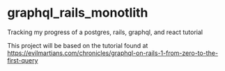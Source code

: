# graphql_rails_monotlith
Tracking my progress of a postgres, rails, graphql, and react tutorial

This project will be based on the tutorial found at https://evilmartians.com/chronicles/graphql-on-rails-1-from-zero-to-the-first-query
